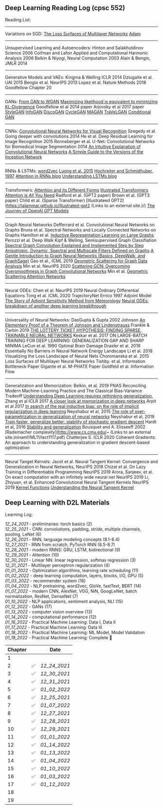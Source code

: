 ## Deep Learning Reading Log (cpsc 552)

Reading List:
***
Variations on SGD:
[The Loss Surfaces of Multilayer Networks](https://arxiv.org/abs/1412.0233)
[Adam](https://towardsdatascience.com/adam-latest-trends-in-deep-learning-optimization-6be9a291375c)
***
Unsupervised Learning and Autoencoders:
Hinton and Salakhutdinov Science 2006
Coifman and Lafon Applied and Computational Harmonic Analysis 2006
Belkin & Niyogi, Neural Computation 2003
Alain & Bengio, JMLR 2014
***
Generative Models and VAEs:
Kingma & Welling ICLR 2014
Dziugaite et al.  UAI 2015
Bengio et al. NeurIPS 2013
Lopez et al. Nature Methods 2018
Goodfellow Chapter 20
***
GANs:
[From GAN to WGAN](https://lilianweng.github.io/lil-log/2017/08/20/from-GAN-to-WGAN.html)
[Maximizing likelihood is equivalent to minimizing KL-Divergence](https://agustinus.kristia.de/techblog/2017/01/26/kl-mle/)
Goodfellow et al 2014 paper
Arjovsky et al 2017 paper
[StyleGAN](https://arxiv.org/pdf/1812.04948.pdf)
[InfoGAN](https://arxiv.org/pdf/1606.03657.pdf)
[DiscoGAN](https://arxiv.org/abs/1703.05192)
[CycleGAN](https://arxiv.org/abs/1703.10593)
[MAGAN](http://proceedings.mlr.press/v80/amodio18a.html)
[TraVeLGAN](https://arxiv.org/abs/1902.09631)
[Conditional GAN](https://arxiv.org/pdf/1411.1784.pdf)
***
CNNs:
[Convolutional Neural Networks for Visual Recognition](https://cs231n.github.io/convolutional-networks/)
Szegedy et al. Going deeper with convolutions 2014
He et al. Deep Residual Learning for Image Recognition 2015
Ronneberger et al.  U-Net: Convolutional Networks for Biomedical Image Segmentation 2014
[An Intuitive Explanation of Convolutional Neural Networks](https://ujjwalkarn.me/2016/08/11/intuitive-explanation-convnets/)
[A Simple Guide to the Versions of the Inception Network](https://towardsdatascience.com/a-simple-guide-to-the-versions-of-the-inception-network-7fc52b863202)
***
RNNs & LSTMs:
[word2vec](https://arxiv.org/abs/1301.3781) 
[Luong et al. 2015](https://arxiv.org/abs/1508.04025)
[Hochreiter and Schmidhuber. 1997](https://www.bioinf.jku.at/publications/older/2604.pdf)
[Attention in RNNs blog](https://medium.datadriveninvestor.com/attention-in-rnns-321fbcd64f05)
[Understanding LSTMs blog](http://colah.github.io/posts/2015-08-Understanding-LSTMs/)
***
Transformers:
[Attention and its Different Forms](https://towardsdatascience.com/attention-and-its-different-forms-7fc3674d14dc)
[Illustrated Transformers](http://jalammar.github.io/illustrated-transformer/)
[Attention is All You Need](https://arxiv.org/abs/1706.03762)
Radford et al. (GPT2 paper)
Brown et al. (GPT3 paper)
Child et al. (Sparse Transformer)
[Illustrateed GPT2](https://jalammar.github.io/illustrated-gpt2 (Links to an external site.)/)
[The Journey of OpenAI GPT Models](https://medium.com/walmartglobaltech/the-journey-of-open-ai-gpt-models-32d95b7b7fb2)
***
Graph Neural Networks
Defferrard et al. Convolutional Neural Networks on Graphs
Bruna et al. Spectral Networks and Locally Connected Networks on Graphs
Hamilton et al. [Inductive Representation Learning on Large Graphs](https://cs.stanford.edu/people/jure/pubs/graphsage-nips17.pdf)
Perozzi et al. Deep Walk
Kipf & Welling, Semisupervised Graph Classifiation
[Spectral Graph Convolution Explained and Implemented Step by Step](https://towardsdatascience.com/spectral-graph-convolution-explained-and-implemented-step-by-step-2e495b57f801)
[Anisotropic, Dynamic, Spectral and Multiscale Filters Defined on Graphs](https://towardsdatascience.com/tutorial-on-graph-neural-networks-for-computer-vision-and-beyond-part-2-be6d71d70f49)
[A Gentle Introduction to Graph Neural Networks (Basics, DeepWalk, and GraphSage)](https://towardsdatascience.com/a-gentle-introduction-to-graph-neural-network-basics-deepwalk-and-graphsage-db5d540d50b3)
Gao et al., ICML 2019 [Geometric Scattering for Graph Data Analysis](http://proceedings.mlr.press/v97/gao19e/gao19e.pdf)
Min et al. NeurIPS 2020 [Scattering GCN: Overcoming Oversmoothness in Graph Convolutional Networks](https://arxiv.org/pdf/2003.08414.pdf)
Min et al. [Geometric Scattering Attention Networks](https://arxiv.org/abs/2010.15010)
***
Neural ODEs:
Chen et al. NeurIPS 2019 Neural Ordinary Differential Equations
Tong et al. ICML 2020 TrajectoryNet
Errico 1997 Adjoint Model
[The Story of Adjoint Sensitivity Method from Meteorology](https://towardsdatascience.com/the-story-of-adjoint-sensitivity-method-from-meteorology-906ab2796c73)
[Neural ODEs: breakdown of another deep learning breakthrough](https://towardsdatascience.com/neural-odes-breakdown-of-another-deep-learning-breakthrough-3e78c7213795)
***
Universality of Neural Networks:
DasGupta & Gupta 2002 Johnson 
[An Elementary Proof of a Theorem of Johnson and Lindenstrauss](https://cseweb.ucsd.edu/~dasgupta/papers/jl.pdf)
Frankle & Carbin 2019 [THE LOTTERY TICKET HYPOTHESIS: FINDING SPARSE, TRAINABLE NEURAL NETWORKS](https://arxiv.org/pdf/1803.03635.pdf)
Keskar et al. 2017 ON LARGE-BATCH TRAINING FOR DEEP LEARNING: GENERALIZATION GAP AND SHARP MINIMA
LeCun et al. 1990 Optimal Brain Damage
Draxler et al. 2019 Essentially No Barriers in Neural Network Energy Landscape
Li et al. 2018 Visualizing the Loss Landscape of Neural Nets
Choromanska et al. 2015 Loss Surfaces of Multilayer Neural Networks
Tishby. et al. Information Bottleneck Paper 
Gigante et al. M-PHATE Paper
Goldfeld et al. Information Flow
***
Generalization and Memorization:
Belkin, et al. 2019 PNAS Reconciling Modern Machine-Learning Practice and The Classical Bias-Variance Tradeoff
[Understanding Deep Learning requires rethinking generalization](https://arxiv.org/pdf/1611.03530.pdf), Zhang et al ICLR 2017
[A closer look at memorization in deep networks](https://arxiv.org/pdf/1706.05394.pdf) Arpit et al 2017
[In search of the real inductive bias: on the role of implicit regularization in deep learning](https://arxiv.org/pdf/1412.6614.pdf) Neyshabur et al, 2015
[The role of over-parametrization in generalization of neural networks](https://arxiv.org/pdf/1805.12076.pdf) Neyshabur et al, 2019
[Train faster, generalize better: stability of stochastic gradient descent](https://arxiv.org/pdf/1509.01240.pdf) Hardt et al, 2016
[Stability and generalization](https://www.academia.edu/13743279/Stability_and_generalization) Bousquet and A. Elisseeff 2002
[Rademacher complexity](http://www.cs.cmu.edu/~ (Links to an external site.)ninamf/ML11/lect1117.pdf)
Chatterjee S. ICLR 2020 Coherent Gradients: An approach to understanding generalization in gradient descent-based optimization
***
Neural Tanget Kernels:
Jacot et al. Neural Tangent Kernel: Convergence and Generalization in Neural Networks, NeurIPS 2018
Chizat et al. On Lazy Training in Differentiable Programming NeurIPS 2019
Arora, Sanjeev, et al. On exact computation with an infinitely wide neural net NeurIPS 2019
Li, Zhiyuan, et al. Enhanced Convolutional Neural Tangent Kernels NeurIPS 2019
[Kernel Functions](https://towardsdatascience.com/kernel-function-6f1d2be6091)
[Understanding the Neural Tangent Kernel](https://rajatvd.github.io/NTK/)



## Deep Learning with D2L Materials

Learning Log:

_12_24_2021_ - preliminaries: torch basics (2) <br/>
_12_25_2021_ - CNN: convolutions, padding, stride, multiple channels, pooling, LeNet (6) <br/>
_12_26_2021_ - RNN, language modeling concepts (8.1-8.4) <br/>
_12_27_2021_ - RNN from scratch, PyTorch RNN (8.5-8.7) <br/>
_12_28_2021_ - modern RNNS: GRU, LSTM, bidirectional (9) <br/>
_12_29_2021_ - Attention (10) <br/>
_12_30_2021_ - Linear NN: linear regression, softmax regression (3) <br/>
_12_31_2021_ - Multilayer perceptron regularization (4) <br/>
_01_01_2022_ - Optimization algorithms, learning rate scheduling (11) <br/>
_01_02_2022_ - deep learning computation, layers, blocks, I/O, GPU (5) <br/>
_01_03_2022_ - recommender system (16) <br/>
_01_04_2022_ - NLP pretraining, word2vec, GloVe, fastText, BERT (14) <br/>
_01_07_2022_ - modern CNN, AlexNet, VGG, NiN, GoogLeNet, batch normalization, ResNet, DenseNet (7) <br/>
_01_10_2022_ - NLP applications, sentiment analysis, NLI (15) <br/>
_01_12_2022_ - GANs (17) <br/>
_01_13_2022_ - computer vision overview (13) <br/>
_01_14_2022_ - computational performance (12) <br/>
_01_16_2022_ - Practical Machine Learning: Data I, Data II <br/>
_01_17_2022_ - Practical Machine Learning: Data III <br/>
_01_18_2022_ - Practical Machine Learning: ML Model, Model Validation <br/>
_01_19_2022_ - Practical Machine Learning: Complete 🚩 <br/>

| Chapter |   | Date |
|---------|---|------|
| 1       |   |      | 
| 2       | ✅ |  _12_24_2021_  |
| 3       | ✅ |  _12_30_2021_  |
| 4       | ✅ |  _12_31_2021_  |
| 5       | ✅ |  _01_02_2022_  |
| 6       | ✅ |  _12_25_2021_  |
| 7       | ✅ |  _01_07_2022_  |
| 8       | ✅ |  _12_27_2021_  |
| 9       | ✅ |  _12_28_2021_  |
| 10      | ✅ |  _12_29_2021_  |
| 11      | ✅ |  _01_01_2022_  |
| 12      | ✅ |  _01_14_2022_  |
| 13      | ✅ |  _01_13_2022_  |
| 14      | ✅ |  _01_04_2022_  |
| 15      | ✅ |  _01_10_2022_  |
| 16      | ✅ |  _01_03_2022_  |
| 17      | ✅ |  _01_12_2022_  |
| 18      |   |      |
| 19      |   |      |
